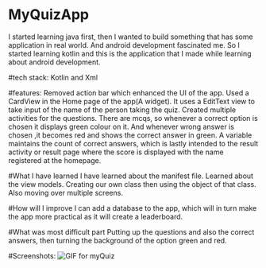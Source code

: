 # MyQuizApp

I started learning java first, then I wanted to build something that has some application in real world. And android development fascinated me. So I started learning kotlin and this is the application that I made while learning about android development. 

#tech stack:
Kotlin and Xml

#features:
Removed action bar which enhanced the UI of the app.
Used a CardView in the Home page of the app(A widget).
It uses a EditText view to take input of the name of the person taking the quiz.
Created multiple activities for the questions.
There are mcqs, so whenever a correct option is chosen it displays green colour on it.
And whenever wrong answer is chosen ,it becomes red and shows the correct answer in green.
A variable maintains the count of correct answers, which is lastly intended to the result activity or result page where the score is displayed with the name registered at the homepage.

#What I have learned
I have learned about the manifest file.
Learned about the view models.
Creating our own class then using the object of that class.
Also moving over multiple screens.

#How will I improve
I can add a database to the app, which will in turn make the app more practical as it will create a leaderboard.

#What was most difficult part
Putting up the questions and also the correct answers, then turning the background of the option green and red.

#Screenshots:
![GIF for myQuiz](https://user-images.githubusercontent.com/86184883/189257702-42e5f57c-1fee-4111-8ef3-da759a790db0.gif)




